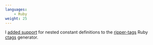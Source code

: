 ```yaml
---
languages:
    - Ruby
weight: 25
---
```


I [added support][pr] for nested constant definitions to the [ripper-tags][rt]
Ruby [ctags][ctags] generator.

[pr]: https://github.com/tmm1/ripper-tags/pull/63
[rt]: https://github.com/tmm1/ripper-tags
[ctags]: https://en.wikipedia.org/wiki/Ctags
